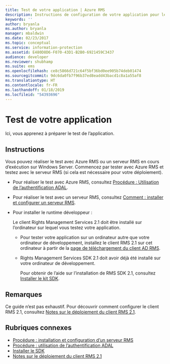 ```yaml
---
title: Test de votre application | Azure RMS
description: Instructions de configuration de votre application pour le test.
keywords: ''
author: bryanla
ms.author: bryanla
manager: mbaldwin
ms.date: 02/23/2017
ms.topic: conceptual
ms.service: information-protection
ms.assetid: E480D8D6-F070-43D1-B2B0-6921459C3437
audience: developer
ms.reviewer: shubhamp
ms.suite: ems
ms.openlocfilehash: ce8c5866d721c64f5bf36bd0ee905b74deb01474
ms.sourcegitcommit: 9dc6da0fb7f96b37ed8eadd43bacd1c8a1a55af8
ms.translationtype: HT
ms.contentlocale: fr-FR
ms.lasthandoff: 01/18/2019
ms.locfileid: "54393696"
---
```

# <a name="testing-your-application"></a>Test de votre application

Ici, vous apprenez à préparer le test de l’application.

## <a name="instructions"></a>Instructions

Vous pouvez réaliser le test avec Azure RMS ou un serveur RMS en cours d’exécution sur Windows Server.  Commencez par tester avec Azure RMS et testez avec le serveur RMS (si cela est nécessaire pour votre déploiement).

- Pour réaliser le test avec Azure RMS, consultez [Procédure : Utilisation de l’authentification ADAL](how-to-use-adal-authentication.md).
- Pour réaliser le test avec un serveur RMS, consultez [Comment : installer et configurer un serveur RMS](how-to-install-and-configure-an-rms-server.md).
- Pour installer le runtime développeur :

   Le client Rights Management Services 2.1 doit être installé sur l’ordinateur sur lequel vous testez votre application.
  - Pour tester votre application sur un ordinateur autre que votre ordinateur de développement, installez le client RMS 2.1 sur cet ordinateur à partir de la [page de téléchargement du client AD RMS](https://www.microsoft.com/download/details.aspx?id=38396).
  - Rights Management Services SDK 2.1 doit avoir déjà été installé sur votre ordinateur de développement.

    Pour obtenir de l’aide sur l’installation de RMS SDK 2.1, consultez [Installer le kit SDK](install-the-rms-sdk.md).

## <a name="remarks"></a>Remarques

Ce guide n’est pas exhaustif. Pour découvrir comment configurer le client RMS 2.1, consultez [Notes sur le déploiement du client RMS 2.1](https://technet.microsoft.com/library/jj159267(WS.10).aspx).

## <a name="related-topics"></a>Rubriques connexes

* [Procédure : installation et configuration d’un serveur RMS](how-to-install-and-configure-an-rms-server.md)
* [Procédure : utilisation de l’authentification ADAL](how-to-use-adal-authentication.md)
* [Installer le SDK](install-the-rms-sdk.md)
* [Notes sur le déploiement du client RMS 2.1](https://technet.microsoft.com/library/jj159267(WS.10).aspx)

